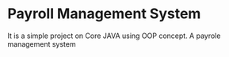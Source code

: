 # Payroll Management System
 It is a simple project on Core JAVA using OOP concept. A payrole management system 
